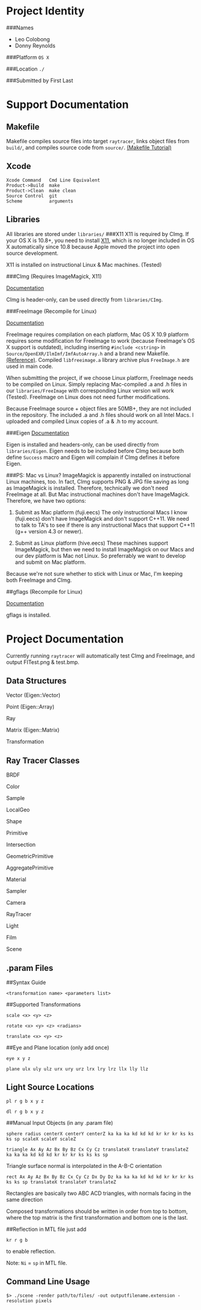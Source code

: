 Project Identity
================
###Names
- Leo Colobong
- Donny Reynolds

###Platform
`OS X`

###Location
`./`

###Submitted by
First Last

Support Documentation
=====================

Makefile
--------
Makefile compiles source files into target `raytracer`, links object files from `build/`, and compiles source code from `source/`. [(Makefile Tutorial)](https://www.cs.umd.edu/class/fall2002/cmsc214/Tutorial/makefile.html)

Xcode
--------
    Xcode Command   Cmd Line Equivalent
    Product->Build  make
    Product->Clean  make clean
    Source Control  git
    Scheme          arguments

Libraries
---------
All libraries are stored under `libraries/`
###X11
X11 is required by CImg. If your OS X is 10.8+, you need to install [X11](http://support.apple.com/kb/ht5293), which is no longer included in OS X automatically since 10.8 because Apple moved the project into open source development. 

X11 is installed on instructional Linux & Mac machines. (Tested)

###CImg
(Requires ImageMagick, X11)

[Documentation](http://cimg.sourceforge.net/reference/modules.html)

CImg is header-only, can be used directly from `libraries/CImg`.

###FreeImage
(Recompile for Linux)

[Documentation](https://inst.eecs.berkeley.edu/~cs184/fa09/resources/sec_UsingFreeImage.pdf)

FreeImage requires compilation on each platform, Mac OS X 10.9 platform requires some modification for FreeImage to work (because FreeImage's OS X support is outdated), including inserting `#include <cstring>` in `Source/OpenEXR/IlmImf/ImfAutoArray.h` and a brand new Makefile. [(Reference)](http://stackoverflow.com/questions/19080303/how-to-compile-freeimage-on-mac-os-x-10-8). Compiled `libfreeimage.a` library archive plus `FreeImage.h` are used in main code.

When submitting the project, if we choose Linux platform, FreeImage needs to be compiled on Linux. Simply replacing Mac-compiled .a and .h files in our `libraries/FreeImage` with corresponding Linux version will work (Tested). FreeImage on Linux does not need further modifications.

Because FreeImage source + object files are 50MB+, they are not included in the repository. The included .a and .h files should work on all Intel Macs. I uploaded and compiled Linux copies of .a & .h to my account.

###Eigen
[Documentation](http://eigen.tuxfamily.org/dox/index.html)

Eigen is installed and headers-only, can be used directly from `libraries/Eigen`. Eigen needs to be included before CImg because both define `Success` macro and Eigen will complain if CImg defines it before Eigen.

###PS: Mac vs Linux?
ImageMagick is apparently installed on instructional Linux machines, too. In fact, CImg supports PNG & JPG file saving as long as ImageMagick is installed. Therefore, technically we don't need FreeImage at all. But Mac instructional machines don't have ImageMagick. Therefore, we have two options:

1. Submit as Mac platform (fuji.eecs)
The only instructional Macs I know (fuji.eecs) don't have ImageMagick and don't support C++11. We need to talk to TA's to see if there is any instructional Macs that support C++11 (g++ version 4.3 or newer).

2. Submit as Linux platform (hive.eecs)
These machines support ImageMagick, but then we need to install ImageMagick on our Macs and our dev platform is Mac not Linux. So preferrably we want to develop and submit on Mac platform. 

Because we're not sure whether to stick with Linux or Mac, I'm keeping both FreeImage and CImg. 

##gflags
(Recompile for Linux)

[Documentation](https://gflags.googlecode.com/svn/trunk/doc/gflags.html)

gflags is installed.


Project Documentation
=====================

Currently running `raytracer` will automatically test CImg and FreeImage, and output FITest.png & test.bmp.

Data Structures
---------------

Vector (Eigen::Vector)

Point (Eigen::Array)

Ray

Matrix (Eigen::Matrix)

Transformation

Ray Tracer Classes
----------------

BRDF

Color

Sample

LocalGeo

Shape

Primitive

Intersection

GeometricPrimitive

AggregatePrimitive

Material

Sampler

Camera

RayTracer

Light

Film

Scene

.param Files
-------------

##Syntax Guide

`<transformation name> <parameters list>` 

##Supported Transformations

`scale <x> <y> <z>`

`rotate <x> <y> <z> <radians>`

`translate <x> <y> <z>`

##Eye and Plane location (only add once)

`eye x y z`

`plane ulx uly ulz urx ury urz lrx lry lrz llx lly llz`

## Light Source Locations
`pl r g b x y z`

`dl r g b x y z`

##Manual Input Objects (in any .param file)

`sphere radius centerX centerY centerZ ka ka ka kd kd kd kr kr kr ks ks ks sp scaleX scaleY scaleZ`

`triangle Ax Ay Az Bx By Bz Cx Cy Cz translateX translateY translateZ ka ka ka kd kd kd kr kr kr ks ks ks sp`

Triangle surface normal is interpolated in the A-B-C orientation

`rect Ax Ay Az Bx By Bz Cx Cy Cz Dx Dy Dz ka ka ka kd kd kd kr kr kr ks ks ks sp translateX translateY translateZ`

Rectangles are basically two ABC ACD triangles, with normals facing in the same direction

Composed transformations should be written in order from top to bottom, where the top matrix is the first transformation and bottom one is the last.

##Reflection in MTL file
just add

`kr r g b` 

to enable reflection.

Note: `Ni` = `sp` in MTL file.

Command Line Usage
-------------------

`$> ./scene -render path/to/files/ -out outputfilename.extension -resolution pixels`